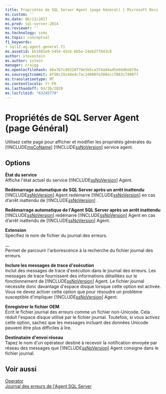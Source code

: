```yaml
---
title: Propriétés de SQL Server Agent (page Général) | Microsoft Docs
ms.custom: ''
ms.date: 06/13/2017
ms.prod: sql-server-2014
ms.reviewer: ''
ms.technology: ssms
ms.topic: conceptual
f1_keywords:
- sql12.ag.agent.general.f1
ms.assetid: b51601e9-5454-43c6-bb5e-24eb2ff043c8
author: stevestein
ms.author: sstein
manager: craigg
ms.openlocfilehash: 66a7b7cd9328f70e5b5ca374a04ad5e9dd6e079a
ms.sourcegitcommit: 6fd8c1914de4c7ac24900fe388ecc7883c740077
ms.translationtype: MT
ms.contentlocale: fr-FR
ms.lasthandoff: 04/26/2020
ms.locfileid: "63245779"
---
```

# <a name="sql-server-agent-properties-general-page"></a>Propriétés de SQL Server Agent (page Général)
  Utilisez cette page pour afficher et modifier les propriétés générales du [!INCLUDE[msCoName](../../includes/msconame-md.md)] [!INCLUDE[ssNoVersion](../../includes/ssnoversion-md.md)] service agent.  
  
## <a name="options"></a>Options  
 **État du service**  
 Affiche l'état actuel du service [!INCLUDE[ssNoVersion](../../includes/ssnoversion-md.md)] Agent.  
  
 **Redémarrage automatique de SQL Server après un arrêt inattendu**  
 [!INCLUDE[ssNoVersion](../../includes/ssnoversion-md.md)] Agent redémarre [!INCLUDE[ssNoVersion](../../includes/ssnoversion-md.md)] en cas d’arrêt inattendu de [!INCLUDE[ssNoVersion](../../includes/ssnoversion-md.md)] .  
  
 **Redémarrage automatique de l'Agent SQL Server après un arrêt inattendu**  
 [!INCLUDE[ssNoVersion](../../includes/ssnoversion-md.md)] redémarre [!INCLUDE[ssNoVersion](../../includes/ssnoversion-md.md)] Agent en cas d’arrêt inattendu de [!INCLUDE[ssNoVersion](../../includes/ssnoversion-md.md)] Agent.  
  
 **Extension**  
 Spécifiez le nom de fichier du journal des erreurs.  
  
 **...**  
 Permet de parcourir l'arborescence à la recherche du fichier journal des erreurs.  
  
 **Inclure les messages de trace d'exécution**  
 Inclut des messages de trace d'exécution dans le journal des erreurs. Les messages de trace fournissent des informations détaillées sur le fonctionnement de [!INCLUDE[ssNoVersion](../../includes/ssnoversion-md.md)] Agent. Le fichier journal nécessite donc davantage d'espace disque lorsque cette option est activée. Vous ne devez activer cette option que pour résoudre un problème susceptible d'impliquer [!INCLUDE[ssNoVersion](../../includes/ssnoversion-md.md)] Agent.  
  
 **Enregistrer le fichier OEM**  
 Écrit le fichier journal des erreurs comme un fichier non-Unicode. Cela réduit l'espace disque utilisé par le fichier journal. Toutefois, si vous activez cette option, sachez que les messages incluant des données Unicode peuvent être plus difficiles à lire.  
  
 **Destinataire d'envoi réseau**  
 Tapez le nom d'un opérateur destiné à recevoir la notification envoyée par réseau des messages que [!INCLUDE[ssNoVersion](../../includes/ssnoversion-md.md)] Agent consigne dans le fichier journal.  
  
## <a name="see-also"></a>Voir aussi  
 [Operator](operators.md)   
 [Journal des erreurs de l'Agent SQL Server](sql-server-agent-error-log.md)  
  
  
